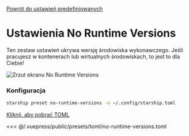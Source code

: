 [Powrót do ustawień predefiniowanych](./README.md#no-runtime-versions)

# Ustawienia No Runtime Versions

Ten zestaw ustawień ukrywa wersję środowiska wykonawczego.  Jeśli pracujesz w kontenerach lub wirtualnych środowiskach, to jest to dla Ciebie!

![Zrzut ekranu No Runtime Versions](/presets/img/no-runtime-versions.png)

### Konfiguracja

```sh
starship preset no-runtime-versions -o ~/.config/starship.toml
```

[Kliknij, aby pobrać TOML](/presets/toml/no-runtime-versions.toml)

<<< @/.vuepress/public/presets/toml/no-runtime-versions.toml
